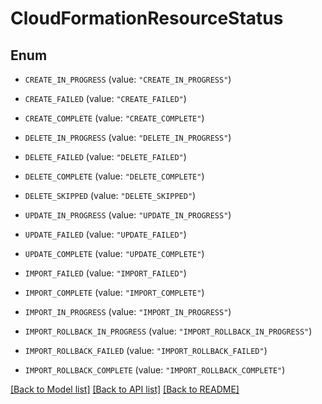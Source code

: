 # CloudFormationResourceStatus

## Enum


* `CREATE_IN_PROGRESS` (value: `"CREATE_IN_PROGRESS"`)

* `CREATE_FAILED` (value: `"CREATE_FAILED"`)

* `CREATE_COMPLETE` (value: `"CREATE_COMPLETE"`)

* `DELETE_IN_PROGRESS` (value: `"DELETE_IN_PROGRESS"`)

* `DELETE_FAILED` (value: `"DELETE_FAILED"`)

* `DELETE_COMPLETE` (value: `"DELETE_COMPLETE"`)

* `DELETE_SKIPPED` (value: `"DELETE_SKIPPED"`)

* `UPDATE_IN_PROGRESS` (value: `"UPDATE_IN_PROGRESS"`)

* `UPDATE_FAILED` (value: `"UPDATE_FAILED"`)

* `UPDATE_COMPLETE` (value: `"UPDATE_COMPLETE"`)

* `IMPORT_FAILED` (value: `"IMPORT_FAILED"`)

* `IMPORT_COMPLETE` (value: `"IMPORT_COMPLETE"`)

* `IMPORT_IN_PROGRESS` (value: `"IMPORT_IN_PROGRESS"`)

* `IMPORT_ROLLBACK_IN_PROGRESS` (value: `"IMPORT_ROLLBACK_IN_PROGRESS"`)

* `IMPORT_ROLLBACK_FAILED` (value: `"IMPORT_ROLLBACK_FAILED"`)

* `IMPORT_ROLLBACK_COMPLETE` (value: `"IMPORT_ROLLBACK_COMPLETE"`)


[[Back to Model list]](../README.md#documentation-for-models) [[Back to API list]](../README.md#documentation-for-api-endpoints) [[Back to README]](../README.md)


